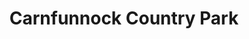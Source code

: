 ---
title: "Carnfunnock Country Park"
address: "Carnfunnock Country Park, Coast Road Drains Bay, Larne, Co. Antrim, BT40 2QG"
tel: "+44 (0)28 2827 0541"
county: "Antrim"
category: "Parks"
type: "Content"
lat: "54.88861846923828"
lng: "-5.843435287475586"
---